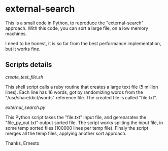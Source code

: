 # external-search

This is a small code in Python, to reproduce the "external-search" approach.
With this code, you can sort a large file, on a low memory machines.

I need to be honest, it is so far from the best performance implementation, but it works fine.

## Scripts details

*create_test_file.sh*

This shell script calls a ruby routine that creates a large text file (5 million lines). Each line has 16 words, got by randomizing words from the "/usr/share/dict/words" reference file.
The created file is called "file.txt".

*external_search.py* 

This Python script takes the "file.txt" input file, and gerenarates the "file_py_out.txt" output sorted file.
The script works spliting the input file, in some temp sorted files (100000 lines per temp file).
Finaly the script merges all the temp files, applying another sort approach.

Thanks, 
Ernesto
